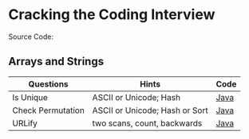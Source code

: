 # Cracking the Coding Interview

Source Code:

## Arrays and Strings

| Questions         | Hints                 | Code |
| ---------         | ----------------------| -----|
| Is Unique         | ASCII or Unicode; Hash                            | [Java](src/Q1_Arrays_and_Strings/Q1_1_IsUnique) |
| Check Permutation | ASCII or Unicode; Hash or Sort                    | [Java](src/Q1_Arrays_and_Strings/Q1_2_CheckPermutation) |
| URLify            | two scans, count, backwards                       | [Java](src/Q1_Arrays_and_Strings/Q1_2_URLify) |

